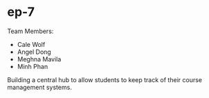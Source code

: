 # ep-7

Team Members:
* Cale Wolf
* Angel Dong
* Meghna Mavila
* Minh Phan

Building a central hub to allow students to keep track of their course management systems.
